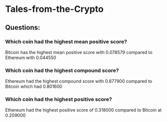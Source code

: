 # Tales-from-the-Crypto

## Questions:

### Which coin had the highest mean positive score?

Bitcoin has the highest mean positive score with 0.078579 compared to Ethereum with 0.044550

### Which coin had the highest compound score?

Ethereum had the highest compound score with 0.877900 compared to Bitcoin which had 0.801600

### Which coin had the highest positive score?

Ethereum had the highest positive score of 0.318000 compared to Bitcoin at 0.209000